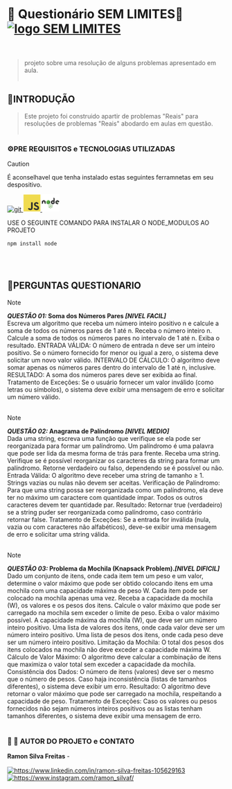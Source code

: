 # 💯 Questionário SEM LIMITES🚀 &nbsp; &nbsp; <a href="https://imgbb.com/"><img src="https://i.ibb.co/3msqVNF/image.png" alt="logo SEM LIMITES" width="80" height="80"></a> <br><br>

> projeto sobre uma resolução de alguns problemas apresentado em aula.
<br><br>

## 📂INTRODUÇÃO
> Este projeto foi construido apartir de problemas "Reais" para resoluções de problemas "Reais" abodardo em aulas em questão.
<br><br>

### ⚙️PRE REQUISITOS e TECNOLOGIAS UTILIZADAS

> [!CAUTION]
> É aconselhavel que tenha instalado estas seguintes ferramnetas em seu despositivo.
> <p align="left"> <a href="https://git-scm.com/" target="_blank" rel="noreferrer"> <img src="https://www.vectorlogo.zone/logos/git-scm/git-scm-icon.svg" alt="git" width="40" height="40"/> </a>
> <a href="https://developer.mozilla.org/en-US/docs/Web/JavaScript" target="_blank" rel="noreferrer"> <img src="https://raw.githubusercontent.com/devicons/devicon/master/icons/javascript/javascript-original.svg" alt="javascript" width="40" height="40"/> </a> <a href="https://nodejs.org" target="_blank" rel="noreferrer"> <img src="https://raw.githubusercontent.com/devicons/devicon/master/icons/nodejs/nodejs-original-wordmark.svg" alt="nodejs" width="40" height="40"/> </a> </p>
> USE O SEGUINTE COMANDO PARA INSTALAR O NODE_MODULOS AO PROJETO
``` 
npm install node
```
<br><br>

## 📖PERGUNTAS QUESTIONARIO

> [!NOTE]
> **_QUESTÃO 01:_ Soma dos Números Pares _[NIVEL FACIL]_** <br>
> Escreva um algoritmo que receba um número inteiro positivo n e calcule a soma de todos os números pares de 1 até n.
> Receba o número inteiro n.
> Calcule a soma de todos os números pares no intervalo de 1 até n.
> Exiba o resultado.
> ENTRADA VÁLIDA: O número de entrada n deve ser um inteiro positivo. Se o número fornecido for menor ou igual a zero, o sistema deve solicitar um novo valor válido.
> INTERVALO DE CÁLCULO: O algoritmo deve somar apenas os números pares dentro do intervalo de 1 até n, inclusive.
> RESULTADO: A soma dos números pares deve ser exibida ao final.
> Tratamento de Exceções: Se o usuário fornecer um valor inválido (como letras ou símbolos), o sistema deve exibir uma mensagem de erro e solicitar um número válido. <br><br>

> [!NOTE]
> **_QUESTÃO 02:_ Anagrama de Palíndromo _[NIVEL MEDIO]_** <br>
> Dada uma string, escreva uma função que verifique se ela pode ser reorganizada para formar um palíndromo. Um palíndromo é uma palavra que pode ser lida da mesma forma de trás para frente.
> Receba uma string.
> Verifique se é possível reorganizar os caracteres da string para formar um palíndromo.
> Retorne verdadeiro ou falso, dependendo se é possível ou não.
> Entrada Válida: O algoritmo deve receber uma string de tamanho ≥ 1. Strings vazias ou nulas não devem ser aceitas.
> Verificação de Palíndromo: Para que uma string possa ser reorganizada como um palíndromo, ela deve ter no máximo um caractere com quantidade ímpar. Todos os outros caracteres devem ter quantidade par.
> Resultado: Retornar true (verdadeiro) se a string puder ser reorganizada como palíndromo, caso contrário retornar false.
> Tratamento de Exceções: Se a entrada for inválida (nula, vazia ou com caracteres não alfabéticos), deve-se exibir uma mensagem de erro e solicitar uma string válida. <br><br>

> [!NOTE]
> **_QUESTÃO 03:_ Problema da Mochila (Knapsack Problem)._[NIVEL DIFICIL]_** <br>
> Dado um conjunto de itens, onde cada item tem um peso e um valor, determine o valor máximo que pode ser obtido colocando itens em uma mochila com uma capacidade máxima de peso W. Cada item pode ser colocado na mochila apenas uma vez. Receba a capacidade da mochila (W), os valores e os pesos dos itens. Calcule o valor máximo que pode ser carregado na mochila sem exceder o limite de peso. Exiba o valor máximo possível.
> A capacidade máxima da mochila (W), que deve ser um número inteiro positivo. Uma lista de valores dos itens, onde cada valor deve ser um número inteiro positivo. Uma lista de pesos dos itens, onde cada peso deve ser um número inteiro positivo. Limitação da Mochila: O total dos pesos dos itens colocados na mochila não deve exceder a capacidade máxima W. Cálculo de Valor Máximo: O algoritmo deve calcular a combinação de itens que maximiza o valor total sem exceder a capacidade da mochila.
> Consistência dos Dados: O número de itens (valores) deve ser o mesmo que o número de pesos. Caso haja inconsistência (listas de tamanhos diferentes), o sistema deve exibir um erro.
> Resultado: O algoritmo deve retornar o valor máximo que pode ser carregado na mochila, respeitando a capacidade de peso. Tratamento de Exceções: Caso os valores ou pesos fornecidos não sejam números inteiros positivos ou as listas tenham tamanhos diferentes, o sistema deve exibir uma mensagem de erro. <br><br>

### 👋 👤 AUTOR DO PROJETO e CONTATO
**Ramon Silva Freitas** - <p lign="left">
<a href="https://linkedin.com/in/https://www.linkedin.com/in/ramon-silva-freitas-105629163" target="blank"><img align="center" src="https://raw.githubusercontent.com/rahuldkjain/github-profile-readme-generator/master/src/images/icons/Social/linked-in-alt.svg" alt="https://www.linkedin.com/in/ramon-silva-freitas-105629163" height="30" width="40" /></a>
<a href="[https://ibb.co/41V2YdP](https://www.instagram.com/ramon_silvaf/)" target="blank"><img src="https://i.ibb.co/3RCvMzB/instagram.png" alt="https://www.instagram.com/ramon_silvaf/" height="45" width="45"></a></p>

